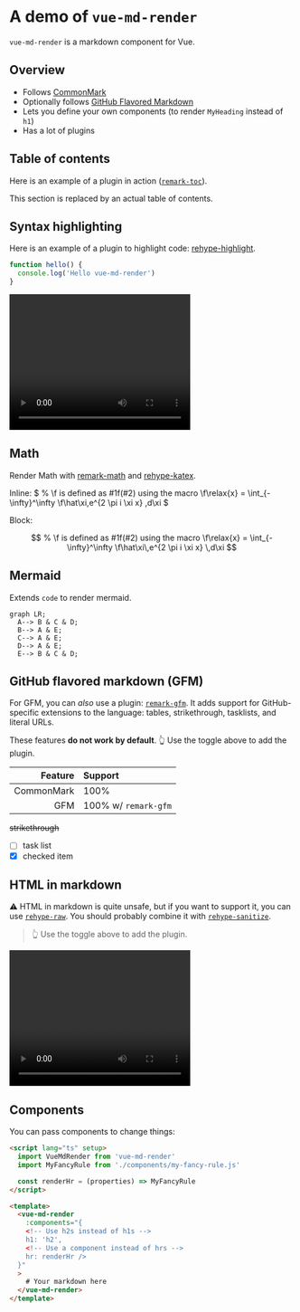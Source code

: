 # A demo of `vue-md-render`

`vue-md-render` is a markdown component for Vue.

## Overview

- Follows [CommonMark](https://commonmark.org)
- Optionally follows [GitHub Flavored Markdown](https://github.github.com/gfm/)
- Lets you define your own components (to render `MyHeading` instead of `h1`)
- Has a lot of plugins

## Table of contents

Here is an example of a plugin in action ([`remark-toc`](https://github.com/remarkjs/remark-toc)).

This section is replaced by an actual table of contents.

## Syntax highlighting

Here is an example of a plugin to highlight code: [rehype-highlight](https://github.com/rehypejs/rehype-highlight).

```js
function hello() {
  console.log('Hello vue-md-render')
}
```

<video width="320" height="240" controls>
  <source src="http://techslides.com/demos/sample-videos/small.mp4" type="video/mp4">
</video>

## Math

Render Math with [remark-math](https://github.com/remarkjs/remark-math)
and [rehype-katex](https://github.com/remarkjs/remark-math/tree/main/packages/rehype-katex).

Inline: $
% \f is defined as #1f(#2) using the macro
\f\relax{x} = \int_{-\infty}^\infty
\f\hat\xi\,e^{2 \pi i \xi x}
\,d\xi
$

Block:

$$
% \f is defined as #1f(#2) using the macro
\f\relax{x} = \int_{-\infty}^\infty
\f\hat\xi\,e^{2 \pi i \xi x}
\,d\xi
$$

## Mermaid

Extends `code` to render mermaid.

```mermaid
graph LR;
  A--> B & C & D;
  B--> A & E;
  C--> A & E;
  D--> A & E;
  E--> B & C & D;
```

## GitHub flavored markdown (GFM)

For GFM, you can _also_ use a plugin:
[`remark-gfm`](https://github.com/remarkjs/remark-gfm).
It adds support for GitHub-specific extensions to the language:
tables, strikethrough, tasklists, and literal URLs.

These features **do not work by default**.
👆 Use the toggle above to add the plugin.

|    Feature | Support              |
| ---------: | :------------------- |
| CommonMark | 100%                 |
|        GFM | 100% w/ `remark-gfm` |

~~strikethrough~~

- [ ] task list
- [x] checked item

## HTML in markdown

⚠️ HTML in markdown is quite unsafe, but if you want to support it, you can
use [`rehype-raw`](https://github.com/rehypejs/rehype-raw).
You should probably combine it with
[`rehype-sanitize`](https://github.com/rehypejs/rehype-sanitize).

<blockquote>
  👆 Use the toggle above to add the plugin.
</blockquote>

<video width="320" height="240" controls>
  <source src="http://techslides.com/demos/sample-videos/small.mp4" type="video/mp4">
</video>

## Components

You can pass components to change things:

```html
<script lang="ts" setup>
  import VueMdRender from 'vue-md-render'
  import MyFancyRule from './components/my-fancy-rule.js'

  const renderHr = (properties) => MyFancyRule
</script>

<template>
  <vue-md-render
    :components="{
    <!-- Use h2s instead of h1s -->
    h1: 'h2',
    <!-- Use a component instead of hrs -->
    hr: renderHr />
  }"
  >
    # Your markdown here
  </vue-md-render>
</template>
```
